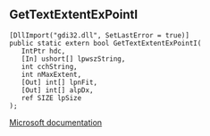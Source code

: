 ## GetTextExtentExPointI

```
[DllImport("gdi32.dll", SetLastError = true)]
public static extern bool GetTextExtentExPointI(
   IntPtr hdc,
   [In] ushort[] lpwszString,
   int cchString,
   int nMaxExtent,
   [Out] int[] lpnFit,
   [Out] int[] alpDx,
   ref SIZE lpSize
);
```

[Microsoft documentation](TODO)
